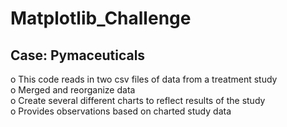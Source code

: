 # Matplotlib_Challenge
## Case: Pymaceuticals
o	This code reads in two csv files of data from a treatment study     
o	Merged and reorganize data  
o	Create several different charts to reflect results of the study  
o	Provides observations based on charted study data  
